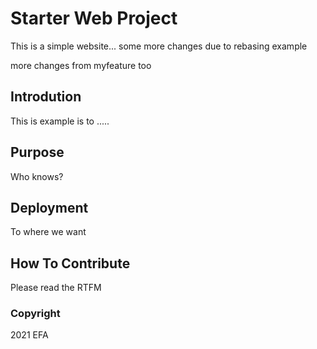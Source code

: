 # Starter Web Project
This is a simple website...
some more changes due to rebasing example

more changes from myfeature too

## Introdution
This is example is to .....

## Purpose
Who knows?

## Deployment
To where we want

## How To Contribute
Please read the RTFM

### Copyright
2021 EFA